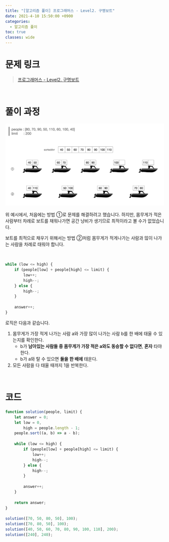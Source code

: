 ```yaml
---
title: "[알고리즘 풀이] 프로그래머스 - Level2. 구명보트"
date: 2021-4-10 15:50:00 +0900
categories:
  - 알고리즘 풀이
toc: true
classes: wide
---
```


# 문제 링크

> [프로그래머스 - Level2. 구명보트](https://programmers.co.kr/learn/courses/30/lessons/42885)

<br>

# 풀이 과정

![/assets/images/프로그래머스_L2_구명보트-1.png](/assets/images/프로그래머스_L2_구명보트-1.png)

위 예시에서, 처음에는 방법 ①로 문제를 해결하려고 했습니다. 하지만, 몸무게가 적은 사람부터 차례로 보트를 채워나가면 공간 낭비가 생기므로 최적이라고 볼 수가 없었습니다.

보트를 최적으로 채우기 위해서는 방법 ②처럼 몸무게가 적게나가는 사람과 많이 나가는 사람을 차례로 태워야 합니다.

<br>

```jsx
while (low <= high) {
    if (people[low] + people[high] <= limit) {
        low++;
        high--;
    } else {
        high--;
    }

    answer++;
}
```

로직은 다음과 같습니다.

1. 몸무게가 가장 적게 나가는 사람 a와 가장 많이 나가는 사람 b를 한 배에 태울 수 있는지를 확인한다.
    - b가 **남아있는 사람들 중 몸무게가 가장 적은 a와도 동승할 수 없다면**, **혼자** 타야 한다.
    - b가 a와 탈 수 있으면 **둘을** **한 배에** 태운다.
2. 모든 사람을 다 태울 때까지 1을 반복한다.

<br>

# 코드

```jsx
function solution(people, limit) {
    let answer = 0;
    let low = 0,
        high = people.length - 1;
    people.sort((a, b) => a - b);

    while (low <= high) {
        if (people[low] + people[high] <= limit) {
            low++;
            high--;
        } else {
            high--;
        }

        answer++;
    }

    return answer;
}

solution([70, 50, 80, 50], 100);
solution([70, 80, 50], 100);
solution([40, 50, 60, 70, 80, 90, 100, 110], 200);
solution([240], 240);
```